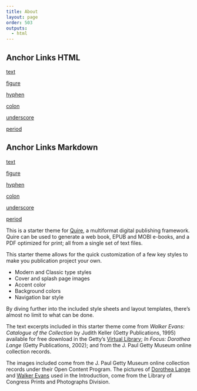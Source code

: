 ```yaml
---
title: About
layout: page
order: 503
outputs:
  - html
---
```


## Anchor Links HTML

<a href="/intro/#text">text</a>

<a href="/intro/#lange">figure</a>

<a href="/intro/#hyphen-hyphen">hyphen</a>

<a href="/intro/#colon:colon">colon</a>

<a href="/intro/#underscore_underscore">underscore</a>

<a href="/intro/#period.period">period</a>

## Anchor Links Markdown

[text](/intro/#text)

[figure](/intro/#lange)

[hyphen](/intro/#hyphen-hyphen-md)

[colon](/intro/#colon:colon:md)

[underscore](/intro/#underscore_underscore_md)

[period](/intro/#period.period.md)

This is a starter theme for [Quire](https://gettypubs.github.io/quire/), a multiformat digital publishing framework. Quire can be used to generate a web book, EPUB and MOBI e-books, and a PDF optimized for print; all from a single set of text files. 

This starter theme allows for the quick customization of a few key styles to make you publication project your own.

- Modern and Classic type styles
- Cover and splash page images
- Accent color
- Background colors
- Navigation bar style

By diving further into the included style sheets and layout templates, there’s almost no limit to what can be done.

The text excerpts included in this starter theme come from *Walker Evans: Catalogue of the Collection* by Judith Keller (Getty Publications, 1995) available for free download in the Getty’s [Virtual Library](https://www.getty.edu/publications/virtuallibrary/0892363177.html); *In Focus: Dorothea Lange* (Getty Publications, 2002); and from the J. Paul Getty Museum online collection records.

The images included come from the J. Paul Getty Museum online collection records under their Open Content Program. The pictures of [Dorothea Lange](https://www.loc.gov/resource/fsa.8b27245/) and [Walker Evans](https://www.loc.gov/item/2017728481/) used in the Introduction, come from the Library of Congress Prints and Photographs Division.
